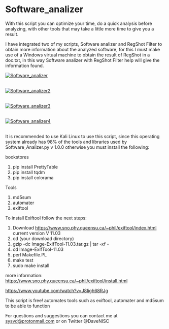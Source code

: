 # Software_analizer
With this script you can optimize your time, do a quick analysis before analyzing, with other tools that may take a little  more time to give you a result. 

I have integrated two of my scripts, Software analizer and RegShot Filter to obtain more information about the analyzed software, for this I must make use of a Windows virtual machine to obtain the result of RegShot in a doc.txt, in this way Software analizer with RegShot Filter help will give the information found.

<a href="https://ibb.co/faHZAT"><img src="https://preview.ibb.co/dJ8wPo/Software_analizer.jpg" alt="Software_analizer" border="0"></a><br /><a target='_blank' href=''></a><br />

<a href="https://ibb.co/dJcvH8"><img src="https://preview.ibb.co/hXFhx8/Software_analizer2.jpg" alt="Software_analizer2" border="0"></a><br /><a target='_blank' href=''></a><br />

<a href="https://ibb.co/i0sZAT"><img src="https://preview.ibb.co/hy9sx8/Software_analizer3.jpg" alt="Software_analizer3" border="0"></a><br /><a target='_blank' href=''></a><br />

<a href="https://ibb.co/cDWcVT"><img src="https://preview.ibb.co/kg2Uc8/Software_analizer4.jpg" alt="Software_analizer4" border="0"></a><br /><a target='_blank' href=''></a><br />


It is recommended to use Kali Linux to use this script, since this operating system already has 98% of the tools and libraries used by Software_Analizer.py v 1.0.0 otherwise you must install the following:

bookstores

1. pip install PrettyTable
2. pip install tqdm
3. pip install colorama


Tools

1. md5sum
2. automater
3. exiftool


To install Exiftool follow the next steps:

1. Download https://www.sno.phy.queensu.ca/~phil/exiftool/index.html 
current version V 11.03
2. cd (your download directory)
3. gzip -dc Image-ExifTool-11.03.tar.gz | tar -xf -
4. cd Image-ExifTool-11.03
5. perl Makefile.PL
6. make test
7. sudo make install
  
more information: https://www.sno.phy.queensu.ca/~phil/exiftool/install.html
  

https://www.youtube.com/watch?v=J8Iigh68RJg

This script is free! automates tools such as exiftool, automater and md5sum to be able to function

For questions and suggestions you can contact me at sysvd@protonmail.com or on Twitter @DaveNISC
